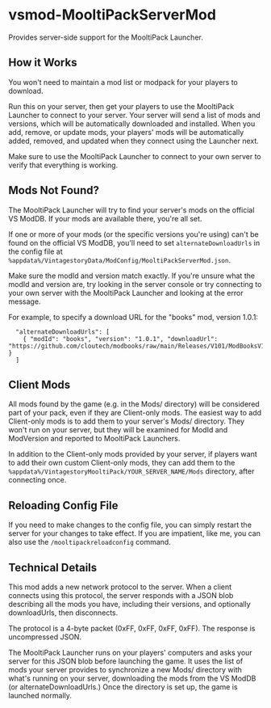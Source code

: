 # vsmod-MooltiPackServerMod

Provides server-side support for the MooltiPack Launcher.

## How it Works

You won't need to maintain a mod list or modpack for your players to download.

Run this on your server, then get your players to use the MooltiPack Launcher to connect to your server. Your server will send a list of mods and versions, which will be automatically downloaded and installed. When you add, remove, or update mods, your players' mods will be automatically added, removed, and updated when they connect using the Launcher next.

Make sure to use the MooltiPack Launcher to connect to your own server to verify that everything is working.

## Mods Not Found?

The MooltiPack Launcher will try to find your server's mods on the official VS ModDB. If your mods are available there, you're all set.

If one or more of your mods (or the specific versions you're using) can't be found on the official VS ModDB, you'll need to set `alternateDownloadUrls` in the config file at `%appdata%/VintagestoryData/ModConfig/MooltiPackServerMod.json`. 

Make sure the modId and version match exactly. If you're unsure what the modId and version are, try looking in the server console or try connecting to your own server with the MooltiPack Launcher and looking at the error message.

For example, to specify a download URL for the "books" mod, version 1.0.1:

```
  "alternateDownloadUrls": [
    { "modId": "books", "version": "1.0.1", "downloadUrl": "https://github.com/cloutech/modbooks/raw/main/Releases/V101/ModBooksV101.zip" }
  ]
```

## Client Mods

All mods found by the game (e.g. in the Mods/ directory) will be considered part of your pack, even if they are Client-only mods. The easiest way to add Client-only mods is to add them to your server's Mods/ directory. They won't run on your server, but they will be examined for ModId and ModVersion and reported to MooltiPack Launchers.

In addition to the Client-only mods provided by your server, if players want to add their own custom Client-only mods, they can add them to the `%appdata%/VintagestoryMooltiPack/YOUR_SERVER_NAME/Mods` directory, after connecting once.

## Reloading Config File

If you need to make changes to the config file, you can simply restart the server for your changes to take effect. If you are impatient, like me, you can also use the `/mooltipackreloadconfig` command.

## Technical Details

This mod adds a new network protocol to the server. When a client connects using this protocol, the server responds with a JSON blob describing all the mods you have, including their versions, and optionally downloadUrls, then disconnects.

The protocol is a 4-byte packet (0xFF, 0xFF, 0xFF, 0xFF). The response is uncompressed JSON.

The MooltiPack Launcher runs on your players' computers and asks your server for this JSON blob before launching the game. It uses the list of mods your server provides to synchronize a new Mods/ directory with what's running on your server, downloading the mods from the VS ModDB (or alternateDownloadUrls.) Once the directory is set up, the game is launched normally.
